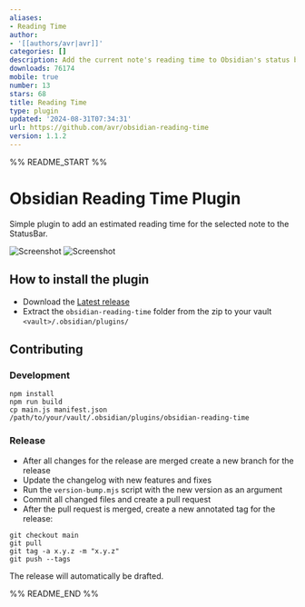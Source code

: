 ```yaml
---
aliases:
- Reading Time
author:
- '[[authors/avr|avr]]'
categories: []
description: Add the current note's reading time to Obsidian's status bar.
downloads: 76174
mobile: true
number: 13
stars: 68
title: Reading Time
type: plugin
updated: '2024-08-31T07:34:31'
url: https://github.com/avr/obsidian-reading-time
version: 1.1.2
---
```


%% README_START %%

# Obsidian Reading Time Plugin

Simple plugin to add an estimated reading time for the selected note to the StatusBar.

![Screenshot](https://raw.githubusercontent.com/avr/obsidian-reading-time/main/images/example.png)
![Screenshot](https://raw.githubusercontent.com/avr/obsidian-reading-time/main/images/settings.png)

## How to install the plugin

- Download the [Latest release](https://github.com/avr/obsidian-reading-time/releases/latest)
- Extract the `obsidian-reading-time` folder from the zip to your vault `<vault>/.obsidian/plugins/`

## Contributing

### Development

```
npm install
npm run build
cp main.js manifest.json /path/to/your/vault/.obsidian/plugins/obsidian-reading-time
```

### Release

- After all changes for the release are merged create a new branch for the release
- Update the changelog with new features and fixes
- Run the `version-bump.mjs` script with the new version as an argument
- Commit all changed files and create a pull request
- After the pull request is merged, create a new annotated tag for the release:

```
git checkout main
git pull
git tag -a x.y.z -m "x.y.z"
git push --tags
```

The release will automatically be drafted.

%% README_END %%